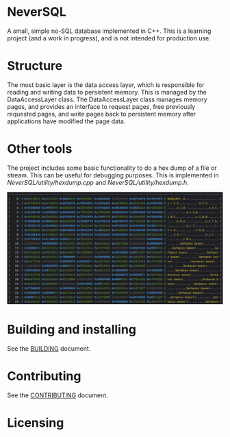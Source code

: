 # NeverSQL

A small, simple no-SQL database implemented in C++. This is a learning project (and a work in progress), and is not
intended for production use.

# Structure

The most basic layer is the data access layer, which is responsible for reading and writing data to persistent memory. 
This is managed by the DataAccessLayer class. The DataAccessLayer class manages memory pages, and provides an interface
to request pages, free previously requested pages, and write pages back to persistent memory after applications have 
modified the page data.

# Other tools

The project includes some basic functionality to do a hex dump of a file or stream. This can be useful for debugging
purposes. This is implemented in *NeverSQL/utility/hexdump.cpp* and *NeverSQL/utility/hexdump.h*.

![Alt text](./images/hexdump-example-1.png)

# Building and installing

See the [BUILDING](BUILDING.md) document.

# Contributing

See the [CONTRIBUTING](CONTRIBUTING.md) document.

# Licensing

<!--
Please go to https://choosealicense.com/licenses/ and choose a license that
fits your needs. The recommended license for a project of this type is the
Boost Software License 1.0.
-->
